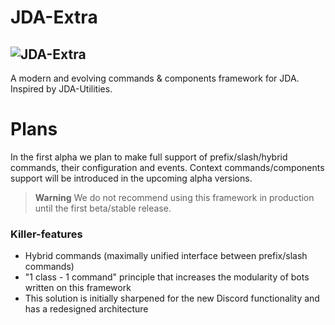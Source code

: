 # JDA-Extra
![JDA-Extra](https://github.com/DWolf-19/JDA-Extra/assets/108197792/199e2940-ceaf-448b-b3d8-f3c5381908fb)
---
A modern and evolving commands & components framework for JDA. Inspired by JDA-Utilities.
# Plans
In the first alpha we plan to make full support of prefix/slash/hybrid commands, their configuration and events. Context commands/components support will be introduced in the upcoming alpha versions. 
> **Warning**
> We do not recommend using this framework in production until the first beta/stable release.
### Killer-features
* Hybrid commands (maximally unified interface between prefix/slash commands)
* "1 class - 1 command" principle that increases the modularity of bots written on this framework
* This solution is initially sharpened for the new Discord functionality and has a redesigned architecture
